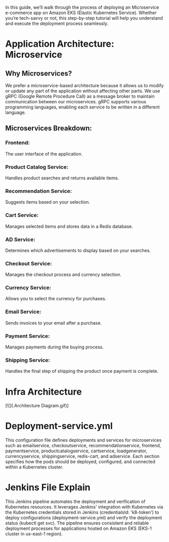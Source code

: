 In this guide, we’ll walk through the process of deploying an Microservice e-commerce app on Amazon EKS (Elastic Kubernetes Service). Whether you’re tech-savvy or not, this step-by-step tutorial will help you understand and execute the deployment process seamlessly.

# Application Architecture: Microservice
## Why Microservices?
We prefer a microservice-based architecture because it allows us to modify or update any part of the application without affecting other parts.
We use gRPC (Google Remote Procedure Call) as a message broker to maintain communication between our microservices. gRPC supports various programming languages, enabling each service to be written in a different language.

## Microservices Breakdown:
### Frontend: 
The user interface of the application.
### Product Catalog Service: 
Handles product searches and returns available items.
### Recommendation Service: 
Suggests items based on your selection.
### Cart Service: 
Manages selected items and stores data in a Redis database.
### AD Service: 
Determines which advertisements to display based on your searches.
### Checkout Service: 
Manages the checkout process and currency selection.
### Currency Service: 
Allows you to select the currency for purchases.
### Email Service: 
Sends invoices to your email after a purchase.
### Payment Service: 
Manages payments during the buying process.
### Shipping Service: 
Handles the final step of shipping the product once payment is complete.

# Infra Architecture
[![](.Architecture Diagram.gif)]

# Deployment-service.yml

This configuration file defines deployments and services for microservices such as emailservice, checkoutservice, recommendationservice, frontend, paymentservice, productcatalogservice, cartservice, loadgenerator, currencyservice, shippingservice, redis-cart, and adservice. Each section specifies how the pods should be deployed, configured, and connected within a Kubernetes cluster.

# Jenkins File Explain

This Jenkins pipeline automates the deployment and verification of Kubernetes resources. It leverages Jenkins' integration with Kubernetes via the Kubernetes credentials stored in Jenkins (credentialsId: 'k8-token') to deploy configurations (deployment-service.yml) and verify the deployment status (kubectl get svc). The pipeline ensures consistent and reliable deployment processes for applications hosted on Amazon EKS (EKS-1 cluster in us-east-1 region).